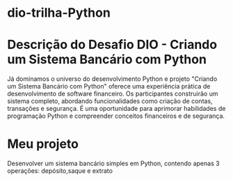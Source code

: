 # dio-trilha-Python

# Descrição do Desafio  DIO - Criando um Sistema Bancário com Python

Já dominamos o universo do desenvolvimento Python e projeto "Criando um Sistema Bancário com Python" oferece uma experiência prática de desenvolvimento de software financeiro. Os participantes construirão um sistema completo, abordando funcionalidades como criação de contas, transações e segurança. É uma oportunidade para aprimorar habilidades de programação Python e compreender conceitos financeiros e de segurança.
  
# Meu projeto 
Desenvolver um sistema bancário  simples em Python, contendo apenas 3 operações: depósito,saque e extrato
